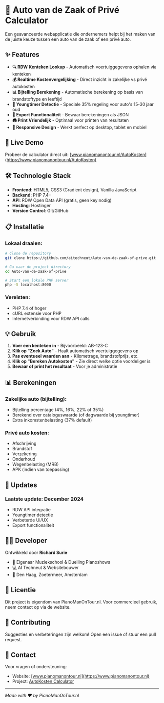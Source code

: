 # 🚗 Auto van de Zaak of Privé Calculator

Een geavanceerde webapplicatie die ondernemers helpt bij het maken van de juiste keuze tussen een auto van de zaak of een privé auto.

## ✨ Features

- **🔍 RDW Kenteken Lookup** - Automatisch voertuiggegevens ophalen via kenteken
- **💰 Realtime Kostenvergelijking** - Direct inzicht in zakelijke vs privé autokosten
- **📊 Bijtelling Berekening** - Automatische berekening op basis van brandstoftype en leeftijd
- **🎯 Youngtimer Detectie** - Speciale 35% regeling voor auto's 15-30 jaar oud
- **💾 Export Functionaliteit** - Bewaar berekeningen als JSON
- **🖨️ Print Vriendelijk** - Optimaal voor printen van resultaten
- **📱 Responsive Design** - Werkt perfect op desktop, tablet en mobiel

## 🚀 Live Demo

Probeer de calculator direct uit: [www.pianomanontour.nl/AutoKosten](https://www.pianomanontour.nl/AutoKosten)

## 🛠️ Technologie Stack

- **Frontend**: HTML5, CSS3 (Gradient design), Vanilla JavaScript
- **Backend**: PHP 7.4+
- **API**: RDW Open Data API (gratis, geen key nodig)
- **Hosting**: Hostinger
- **Version Control**: Git/GitHub

## 📋 Installatie

### Lokaal draaien:
```bash
# Clone de repository
git clone https://github.com/aitechneut/Auto-van-de-zaak-of-prive.git

# Ga naar de project directory
cd Auto-van-de-zaak-of-prive

# Start een lokale PHP server
php -S localhost:8000
```

### Vereisten:
- PHP 7.4 of hoger
- cURL extensie voor PHP
- Internetverbinding voor RDW API calls

## 💡 Gebruik

1. **Voer een kenteken in** - Bijvoorbeeld: AB-123-C
2. **Klik op "Zoek Auto"** - Haalt automatisch voertuiggegevens op
3. **Pas eventueel waarden aan** - Kilometrage, brandstofprijs, etc.
4. **Klik op "Bereken Autokosten"** - Zie direct welke optie voordeliger is
5. **Bewaar of print het resultaat** - Voor je administratie

## 📊 Berekeningen

### Zakelijke auto (bijtelling):
- Bijtelling percentage (4%, 16%, 22% of 35%)
- Berekend over cataloguswaarde (of dagwaarde bij youngtimer)
- Extra inkomstenbelasting (37% default)

### Privé auto kosten:
- Afschrijving
- Brandstof
- Verzekering
- Onderhoud
- Wegenbelasting (MRB)
- APK (indien van toepassing)

## 🔄 Updates

### Laatste update: December 2024
- RDW API integratie
- Youngtimer detectie
- Verbeterde UI/UX
- Export functionaliteit

## 👨‍💻 Developer

Ontwikkeld door **Richard Surie**
- 🎹 Eigenaar Muziekschool & Duelling Pianoshows
- 💻 AI Techneut & Websitebouwer
- 📍 Den Haag, Zoetermeer, Amsterdam

## 📝 Licentie

Dit project is eigendom van PianoManOnTour.nl. 
Voor commercieel gebruik, neem contact op via de website.

## 🤝 Contributing

Suggesties en verbeteringen zijn welkom! Open een issue of stuur een pull request.

## 📧 Contact

Voor vragen of ondersteuning:
- Website: [www.pianomanontour.nl](https://www.pianomanontour.nl)
- Project: [AutoKosten Calculator](https://www.pianomanontour.nl/AutoKosten)

---
*Made with ❤️ by PianoManOnTour.nl*
